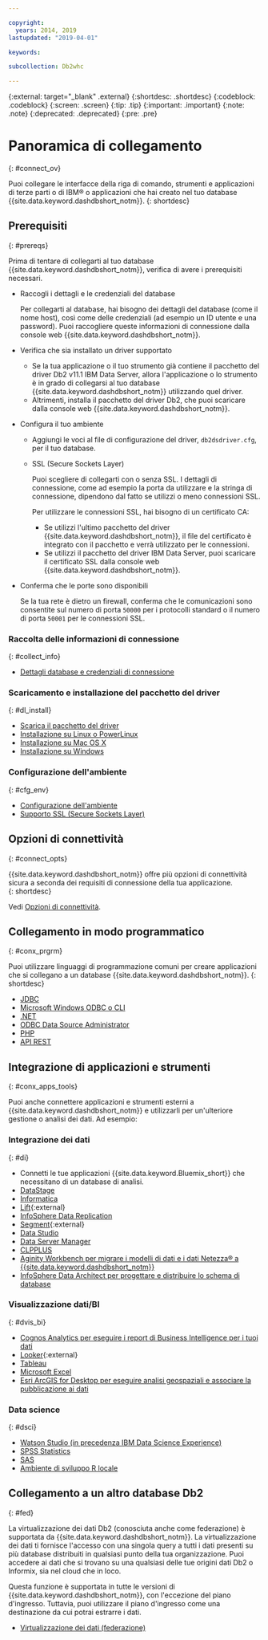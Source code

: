 ```yaml
---

copyright:
  years: 2014, 2019
lastupdated: "2019-04-01"

keywords:

subcollection: Db2whc

---
```


<!-- Attribute definitions --> 
{:external: target="_blank" .external}
{:shortdesc: .shortdesc}
{:codeblock: .codeblock}
{:screen: .screen}
{:tip: .tip}
{:important: .important}
{:note: .note}
{:deprecated: .deprecated}
{:pre: .pre}

# Panoramica di collegamento
{: #connect_ov}

Puoi collegare le interfacce della riga di comando, strumenti e applicazioni di terze parti o di IBM® o applicazioni che hai creato nel tuo database {{site.data.keyword.dashdbshort_notm}}. 
{: shortdesc}

## Prerequisiti
{: #prereqs}

Prima di tentare di collegarti al tuo database {{site.data.keyword.dashdbshort_notm}}, verifica di avere i prerequisiti necessari. 

- Raccogli i dettagli e le credenziali del database

   Per collegarti al database, hai bisogno dei dettagli del database (come il nome host), così come delle credenziali (ad esempio un ID utente e una password). Puoi raccogliere queste informazioni di connessione dalla console web {{site.data.keyword.dashdbshort_notm}}.

- Verifica che sia installato un driver supportato

   - Se la tua applicazione o il tuo strumento già contiene il pacchetto del driver Db2 v11.1 IBM Data Server, allora l'applicazione o lo strumento è in grado di collegarsi al tuo database {{site.data.keyword.dashdbshort_notm}} utilizzando quel driver.
   - Altrimenti, installa il pacchetto del driver Db2, che puoi scaricare dalla console web {{site.data.keyword.dashdbshort_notm}}.

- Configura il tuo ambiente

  - Aggiungi le voci al file di configurazione del driver, `db2dsdriver.cfg`, per il tuo database.
  - SSL (Secure Sockets Layer)

    Puoi scegliere di collegarti con o senza SSL. I dettagli di connessione, come ad esempio la porta da utilizzare e la stringa di connessione, dipendono dal fatto se utilizzi o meno connessioni SSL.

    Per utilizzare le connessioni SSL, hai bisogno di un certificato CA:
    - Se utilizzi l'ultimo pacchetto del driver {{site.data.keyword.dashdbshort_notm}}, il file del certificato è integrato con il pacchetto e verrà utilizzato per le connessioni.
    - Se utilizzi il pacchetto del driver IBM Data Server, puoi scaricare il certificato SSL dalla console web {{site.data.keyword.dashdbshort_notm}}.

- Conferma che le porte sono disponibili

   Se la tua rete è dietro un firewall, conferma che le comunicazioni sono consentite sul numero di porta `50000` per i protocolli standard o il numero di porta `50001` per le connessioni SSL.

<!-- Before you can connect to your {{site.data.keyword.dashdbshort_notm}} database, verify that you completed downloading and installing the necessary components on the prerequisites checklist: 

- [Prerequisites checklist](prereqs.html) -->

### Raccolta delle informazioni di connessione
{: #collect_info}

- [Dettagli database e credenziali di connessione](/docs/services/Db2whc/connecting?topic=Db2whc-db_details_cxn_creds#db_details_cxn_creds)

### Scaricamento e installazione del pacchetto del driver
{: #dl_install}

- [Scarica il pacchetto del driver](/docs/services/Db2whc/connecting?topic=Db2whc-dr_pkg#dr_pkg)
- [Installazione su Linux o PowerLinux](/docs/services/Db2whc/connecting?topic=Db2whc-install_dr_pkg_linux#install_dr_pkg_linux)
- [Installazione su Mac OS X](/docs/services/Db2whc/connecting?topic=Db2whc-install_dr_pkg_mac#install_dr_pkg_mac)
- [Installazione su Windows](/docs/services/Db2whc/connecting?topic=Db2whc-install_dr_pkg_windows#install_dr_pkg_windows)

### Configurazione dell'ambiente
{: #cfg_env}

- [Configurazione dell'ambiente](/docs/services/Db2whc/connecting?topic=Db2whc-cfg_loc_env#cfg_loc_env)
- [Supporto SSL (Secure Sockets Layer)](/docs/services/Db2whc/connecting?topic=Db2whc-ssl_support#ssl_support)

## Opzioni di connettività
{: #connect_opts}

{{site.data.keyword.dashdbshort_notm}} offre più opzioni di connettività sicura a seconda dei requisiti di connessione della tua applicazione.  
{: shortdesc}

Vedi [Opzioni di connettività](/docs/services/Db2whc/connecting?topic=Db2whc-connect_options#connect_options).

## Collegamento in modo programmatico
{: #conx_prgrm}

Puoi utilizzare linguaggi di programmazione comuni per creare applicazioni che si collegano a un database {{site.data.keyword.dashdbshort_notm}}.
{: shortdesc}

- [JDBC](/docs/services/Db2whc/connecting?topic=Db2whc-con_prog_jdbc#con_prog_jdbc)
- [Microsoft Windows ODBC o CLI](/docs/services/Db2whc/connecting?topic=Db2whc-con_prog_odbc_cli#con_prog_odbc_cli)
- [.NET](/docs/services/Db2whc/connecting?topic=Db2whc-con_prog_net#con_prog_net)
- [ODBC Data Source Administrator](/docs/services/Db2whc/connecting?topic=Db2whc-con_prog_odbc_dsa#con_prog_odbc_dsa)
- [PHP](/docs/services/Db2whc/connecting?topic=Db2whc-con_prog_php#con_prog_php)
- [API REST](/docs/services/Db2whc/connecting?topic=Db2whc-con_rest_api#con_rest_api)
<!-- - [C++]() -->
<!-- - [Java]() -->
<!-- - [Node.js]() -->
<!-- - [Perl]() -->
<!-- - [Python]() -->

## Integrazione di applicazioni e strumenti
{: #conx_apps_tools}

Puoi anche
connettere applicazioni e strumenti esterni a {{site.data.keyword.dashdbshort_notm}} e
utilizzarli per un'ulteriore gestione o analisi dei dati. Ad esempio:

### Integrazione dei dati
{: #di}

- Connetti le tue applicazioni {{site.data.keyword.Bluemix_short}} che necessitano di
un database di analisi.
- [DataStage](/docs/services/Db2whc/connecting?topic=Db2whc-data_int#datastage)
- [Informatica](/docs/services/Db2whc/connecting?topic=Db2whc-data_int#informatica)
- [Lift](https://www.lift-cli.cloud.ibm.com/#docs){:external}
- [InfoSphere Data Replication](/docs/services/Db2whc/connecting?topic=Db2whc-data_int#idr)
- [Segment](https://segment.com/docs/destinations/db2/){:external}
- [Data Studio](/docs/services/Db2whc/connecting?topic=Db2whc-data_int#data_studio)
- [Data Server Manager](/docs/services/Db2whc/connecting?topic=Db2whc-data_int#dsm)
- [CLPPLUS](/docs/services/Db2whc/connecting?topic=Db2whc-data_int#clpplus)
- [Aginity Workbench per migrare i modelli di dati e i dati Netezza® a {{site.data.keyword.dashdbshort_notm}}](/docs/services/Db2whc/connecting?topic=Db2whc-data_int#aginity_wb)
- [InfoSphere Data Architect per progettare e distribuire lo schema di database](/docs/services/Db2whc/connecting?topic=Db2whc-data_int#ida)

### Visualizzazione dati/BI
{: #dvis_bi}

- [Cognos Analytics per eseguire i report di Business Intelligence per i tuoi dati](/docs/services/Db2whc/connecting?topic=Db2whc-data_vis_bi#cognos)
- [Looker](https://docs.looker.com/setup-and-management/connecting-to-db){:external}
- [Tableau](/docs/services/Db2whc/connecting?topic=Db2whc-data_vis_bi#tableau)
- [Microsoft Excel](/docs/services/Db2whc/connecting?topic=Db2whc-data_vis_bi#excel)
- [Esri ArcGIS for Desktop per eseguire analisi geospaziali e associare la pubblicazione ai dati](/docs/services/Db2whc/connecting?topic=Db2whc-data_vis_bi#esri_arcgis)

### Data science
{: #dsci}

- [Watson Studio (in precedenza IBM Data Science Experience)](/docs/services/Db2whc/connecting?topic=Db2whc-ds#watson_studio)
- [SPSS Statistics](/docs/services/Db2whc/connecting?topic=Db2whc-ds#spss_stats)
- [SAS](/docs/services/Db2whc/connecting?topic=Db2whc-ds#sas)
- [Ambiente di sviluppo R locale](/docs/services/Db2whc/connecting?topic=Db2whc-ds#r_dev_env)

## Collegamento a un altro database Db2
{: #fed}

La virtualizzazione dei dati Db2 (conosciuta anche come federazione) è supportata da {{site.data.keyword.dashdbshort_notm}}. La virtualizzazione dei dati ti fornisce l'accesso con una singola query a tutti i dati presenti su più database distribuiti in qualsiasi punto della tua organizzazione. Puoi accedere ai dati che si trovano su una qualsiasi delle tue origini dati Db2 o Informix, sia nel cloud che in loco. 

Questa funzione è supportata in tutte le versioni di {{site.data.keyword.dashdbshort_notm}}, con l'eccezione del piano d'ingresso. Tuttavia, puoi utilizzare il piano d'ingresso come una destinazione da cui potrai estrarre i dati.

- [Virtualizzazione dei dati (federazione)](/docs/services/Db2whc?topic=Db2whc-data_virt_fed#data_virt_fed)


